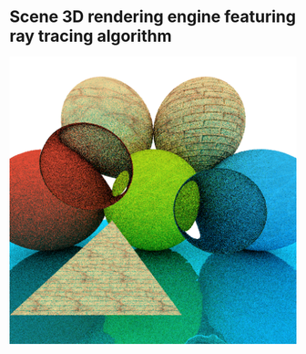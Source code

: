 # Scene 3D rendering engine featuring ray tracing algorithm

![Example](/examples/Scattering%20in%20light%2C%20antialiasing%205.png?raw=true "Example")
